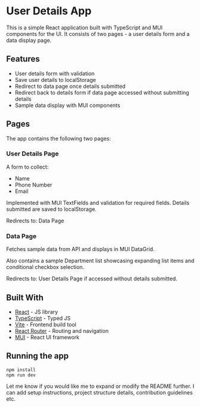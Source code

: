 # User Details App

This is a simple React application built with TypeScript and MUI components for the UI. It consists of two pages - a user details form and a data display page.

## Features

- User details form with validation
- Save user details to localStorage
- Redirect to data page once details submitted
- Redirect back to details form if data page accessed without submitting details
- Sample data display with MUI components

## Pages

The app contains the following two pages:

### User Details Page

A form to collect:

- Name
- Phone Number
- Email

Implemented with MUI TextFields and validation for required fields. Details submitted are saved to localStorage.

Redirects to: Data Page

### Data Page

Fetches sample data from API and displays in MUI DataGrid.

Also contains a sample Department list showcasing expanding list items and conditional checkbox selection.

Redirects to: User Details Page if accessed without details submitted.

## Built With

- [React](https://reactjs.org/) - JS library
- [TypeScript](https://www.typescriptlang.org/) - Typed JS
- [Vite](https://vitejs.dev/) - Frontend build tool
- [React Router](https://reactrouter.com/) - Routing and navigation
- [MUI](https://mui.com/) - React UI framework

## Running the app

```
npm install
npm run dev
```

Let me know if you would like me to expand or modify the README further. I can add setup instructions, project structure details, contribution guidelines etc.
